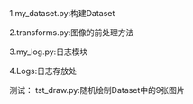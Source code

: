 1.my_dataset.py:构建Dataset

2.transforms.py:图像的前处理方法

3.my_log.py:日志模块

4.Logs:日志存放处

测试：
tst_draw.py:随机绘制Dataset中的9张图片
